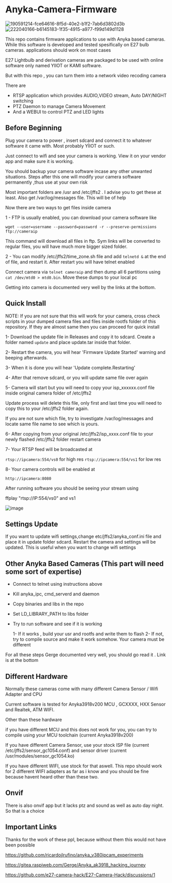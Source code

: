 # Anyka-Camera-Firmware


![190591214-fce64616-8f5d-40e2-b1f2-7ab6d3802d3b](https://github.com/MuhammedKalkan/E27-Camera-Hack-Anyka3918/assets/19736494/84c04be3-5052-445e-8a76-39865668989a)
![222040166-b6145183-1f35-4915-a977-f99d149d1128](https://github.com/MuhammedKalkan/E27-Lightbulb-Camera-Hack/assets/19736494/8d110c89-1de7-4595-9225-d89119ab2856)


This repo contains firmware applications to use with Anyka based cameras. While this software is developed and tested spesifically on E27 bulb cameras.
applications should work on most cases

E27 Lightbulb and derivation cameras are packaged to be used with online software only named YIIOT or KAMI software. 

But with this repo , you can turn them into a network video recoding camera

There are
- RTSP application which provides AUDIO,VIDEO stream, Auto DAY/NIGHT switching
- PTZ Daemon to manage Camera Movement
- And a WEBUI to control PTZ and LED lights

## Before Beginning

Plug your camera to power , insert sdcard and connect it to whatever software it came with. Most probably YİIOT or such.

Just connect to wifi and see your camera is working. View it on your vendor app and make sure it is working.
  
You should backup your camera software incase any other unwanted situations. Steps after this one will modify your camera software permanently ,thus use at your own risk

Most important folders are /usr and /etc/jffs2 . I advise  you to get these at least. Also get /var/log/messages file. This will be of help

Now there are two ways to get files inside camera 

1 - FTP is usually enabled, you can download your camera software like

  `wget --user=username --password=password -r --preserve-permissions ftp://cameraip`

  This command will download all files in ftp. Sym links will be converted to regular files, you will have much more bigger sized folder.

2 - You can modify /etc/jffs2/time_zone.sh file and add `telnetd &` at the end of file, and restart it. After restart you will have telnet enabled
  
  Connect camera via `telnet cameraip` and then dump all 6 partitions using `cat /dev/mtd0 > mtd0.bin`. Move these dumps to your local pc

Getting into camera is documented very well by the links at the bottom.

## Quick Install

NOTE: If you are not sure that this will work for your camera, cross check scripts in your dumped camera files and files inside rootfs folder of this repository. If they are almost same then you can proceed for quick install

1- Download the update file in Releases and copy it to sdcard. Create a folder named `update` and place update.tar inside that folder.

2- Restart the camera, you will hear 'Firmware Update Started' warning and beeping afterwards.

3- When it is done you will hear 'Update complete.Restarting'

4- After that remove sdcard, or you will update same file over again

5- Camera will start but you will need to copy your isp_xxxxxx.conf file inside original camera folder of /etc/jffs2

   Update process will delete this file, only first and last time you will need to copy this to your /etc/jffs2 folder again.
   
   If you are not sure which file, try to investigate /var/log/messages and locate same file name to see which is yours.
   
6- After copying from your original /etc/jffs2/isp_xxxx.conf file to your newly flashed /etc/jffs2 folder restart camera

7- Your RTSP feed will be broadcasted at

`rtsp://ipcamera:554/vs0`  for high res
`rtsp://ipcamera:554/vs1`  for low res

8- Your camera controls will be enabled at

`http://ipcamera:8080`


After running software you should be seeing your stream using 

ffplay "rtsp://IP:554/vs0" and vs1

![image](https://github.com/MuhammedKalkan/E27-Camera-Hack-Anyka3918/assets/19736494/aebebf78-db28-423f-a360-02d6c11f5fe1)

## Settings Update

If you want to update wifi settings,change etc/jffs2/anyka_conf.ini file and place it in update folder sdcard. Restart the camera and settings will be updated. This is useful when you want to change wifi settings

## Other Anyka Based Cameras (This part will need some sort of expertise)

- Connect to telnet using instructions above
- Kill anyka_ipc, cmd_serverd and daemon
- Copy binaries and libs in the repo
- Set LD_LIBRARY_PATH to libs folder
- Try to run software and see if it is working

  1- If it works , build your usr and rootfs and write them to flash
  2- If not, try to compile source and make it work somehow. Your camera must be different

For all these steps Gerge documented very well, you should go read it . Link is at the bottom

## Different Hardware

Normally these cameras come with many different Camera Sensor / Wifi Adapter and CPU

Current software is tested for Anyka3918v200 MCU , GCXXXX, HXX Sensor and Realtek, ATM WIFI. 

Other than these hardware 

if you have different MCU and this does not work for you, you can try to compile using your MCU toolchain (current Anyka3918v200)

If you have different Camera Sensor, use your stock ISP file (current /etc/jffs2/sensor_gc1054.conf) and sensor driver (current /usr/modules/sensor_gc1054.ko)

If you have different WIFI, use stock for that aswell. This repo should work for 2 different WIFI adapters as far as i know and you should be fine because havent heard other than these two.

## Onvif

There is also onvif app but it lacks ptz and sound as well as auto day night. So that is a choice

## Important Links
Thanks for the work of these ppl, because without them this would not have been possible

https://github.com/ricardojlrufino/anyka_v380ipcam_experiments

https://gitea.raspiweb.com/Gerge/Anyka_ak3918_hacking_journey

https://github.com/e27-camera-hack/E27-Camera-Hack/discussions/1


